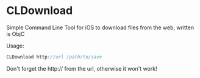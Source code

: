 CLDownload
==========

Simple Command Line Tool for iOS to download files from the web, written is ObjC

Usage:
```objective-c
CLDownload http://url /path/to/save
```
Don't forget the http:// from the url, otherwise it won't work!